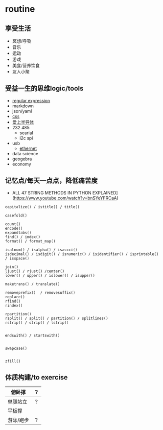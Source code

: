 # routine

## 享受生活

- 冥想/呼吸
- 音乐
- 运动
- 游戏
- 美食/营养饮食
- 友人小聚

## 受益一生的思维logic/tools

- [regular expression](https://www.youtube.com/watch?v=CDf9COX4OmU)
- markdown
- json/yaml
- [css]("./career-css.html")
- [爱上半导体](https://www.youtube.com/@idiode/videos)
- 232 485 
  - searial 
  - i2c spi
- usb
  - [ethernet](https://www.youtube.com/playlist?list=PLowKtXNTBypH19whXTVoG3oKSuOcw_XeW)
- data science
- geogebra
- economy

## 记忆点/每天一点点，降低痛苦度



- ALL 47 STRING METHODS IN PYTHON EXPLAINED](https://www.youtube.com/watch?v=bnSYeYFRCaA)

```
capitalize() / istitle() / title()

casefold()

count()
encode()
expandtabs()
find() / index()
format() / format_map()

isalnum() / isalpha() / isascci()
isdecimal() / isdigit() / isnumeric() / isidentifier() / isprintable() / isspace()

join()
ljust() / rjust() /center()
lower() / upper() / islower() / isupper()

maketrans() / translate()

removeprefix()  / removesuffix()
replace()
rfind()
rindex()

rpartition()
rsplit() / split() / partition() / splitlines()
rstrip() / strip() / lstrip()


endswith() / startswith()


swapcase()


zfill()
```



## 体质构建/to exercise

| 俯卧撑    | ？   |
| --------- | ---- |
| 单腿站立  | ？   |
| 平板撑    |      |
| 游泳/跑步 | ？   |

